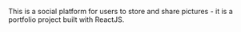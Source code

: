 This is a social platform for users to store and share pictures - it is a portfolio project built with ReactJS.